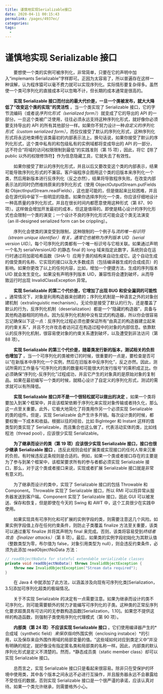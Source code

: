 ```yaml
---
title: 谨慎地实现Serializable接口
date: 2020-04-11 00:15:43
permalink: /pages/4937ec/
categories:
tags:
  - 
---
```

# 谨慎地实现 Serializable 接口

&emsp;&emsp;要想使一个类的实例可被序列化，非常简单，只要在它的声明中加入“implemants Serializable”字样即可。正因为太容易了，所以普遍存在这样一种误解，认为程序猿可以毫不费力就可以实现序列化。实际情形要复杂得多。虽然使一个类可序列化的直接成本可以忽略不计，但长期的成本通常是很高的。

&emsp;&emsp;**实现 Serializable 接口而付出的最大代价是，一旦一个类被发布，就大大降低了“改变这个类的实现”的灵活性** 。当一个类实现了 Serializable 接口，它的字节流编码（或者说*序列化形式（serialized form）*）就变成了它的导出的 API 的一部分。一旦这个类被广泛使用，往往必须永远支持这种序列化形式，就好像你必须要支持导出的 API 的所有其他部分一样。如果你不努力设计一种*自定义的序列化形式（custom serialized form）*，而仅仅接受了默认的序列化形式，这种序列化形式将永远地束缚在该类最初的内部表示法上。换句话说，如果你接受了默认的序列化形式，这个类中私有的和包级私有的实例域都将变成导出的 API 的一部分，这不符合“将域的访问权限限制到最低”的实践准则（第 15 项），因此，将它【除了 public 以外的权限修饰符】作为信息隐藏工具，它就失去了有效性。

&emsp;&emsp;如果你接受了默认的序列化形式，并且以后又要改变这个类的内部表示，结果可能导致序列化形式的不兼容。客户端程序企图用这个类的旧版本来序列化一个类，然后用新版本进行反序列化（反之亦然），结果将导致程序失败。在改变内部表示法的同时仍然维持原来的序列化形式（使用 ObjectOutputStream.putFields 和 ObjectInputStream.readFields），这也是可能的，但是做起来比较困难，并且会在源代码中留下一些明显的隐患。如果你选择序列化一个类，你应该仔细地设计一种高质量的序列化形式，并且在很长时间内都愿意使用这种形式（第 87、90 项）。这样做会增加开发最初的成本，但这是值得的。即使是精心设计的序列化形式也会限制一个类的演变；一个设计不良的序列化形式可能会这个类无法演变（an ill-designed serialized form can be crippling）。

&emsp;&emsp;序列化会使类的演变受到限制，这种限制的一个例子与*流的唯一标识符（stream unique identifier）*有关，通常它也被称为*序列版本 UID（serial version UID）*。每个可序列化的类都有一个唯一标识号与它相关联。如果通过声明一个名为 serialVersionUID 的静态 final 的 long 域来指定此数字，系统则会在运行时通过将加密哈希函数（SHA-1）应用于类的结构来自动生成它。这个自动生成的值受类的名称、它实现的接口以及大多数成员（包括编译器生成的合成成员）的影响。如果你更改了以上的任何内容，比如，增加一个便捷方法，生成的序列版本 UID 就会发生变化。如果没有声明序列版本 UID，兼容性将会遭到破坏，从而导致运行时出现 InvalidClassException 异常。

&emsp;&emsp;**实现 Serializable 的第二个代价是，它增加了出现 BUG 和安全漏洞的可能性** 。通常情况下，对象是利用构造器来创建的；序列化机制是一种语言之外的对象创建机制（extralinguistic mechanism）。无论你是接受了默认的行为，还是覆盖了默认的行为，反序列化机制（deserialization）都是一个“隐藏的构造器”，具备与其他构造器相同的特点。因为反序列化机制中没有显式的构造器，所以你会很容易忘记确保以下这一点：反序列化过程必须也要保证所有“由真正的构造器建立起来的约束关系”，并且不允许攻击者访问正在构造过程中的对象的内部信息。依靠默认的反序列化机制，很容易使对象的约束关系遭到破坏，以及遭受到非法访问（第 88 项）。

&emsp;&emsp;**实现 Serializable 的第三个代价是，随着类发行新的版本，测试相关的负担也增加了** 。当一个可序列化的类被修订的时候，很重要的一点是，要检查是否可以“在新版本中序列化一个实例，然后在旧版本中反序列化”，反之亦然。因此，测试所需的工作量与“可序列化的类的数量和可能很大的发行版号”的乘积成正比。你必须确保“序列化-反序列化”过程成功，并且它产生的对象真的是原始对象的复制品。如果在最初编写一个类的时候，就精心设计了自定义的序列化形式，测试的需求就可以有所降低。

&emsp;&emsp;**实现 Serializable 接口并不是一个很轻松就可以做出的决定** 。如果一个类将要加入到某个框架中，并且该框架依赖于序列化来实现对象传输或者持久化，那么这一点至关重要。此外，它极大地简化了将类用作另一个必须实现 Serializable 的类的组件。但是，实现 Serializable 会产生许多开销。每次设计类的时候，都要权衡一下成本和收益。根据以往的经验，比如 BigInteger 和 Instant 这样的值类型的类实现了 Serializable，而且集合也这么做了。代表活动实体的类，比如线程池（thread pool），应该很少实现 Serializable。

&emsp;&emsp;**为了继承而设计的类（第 19 项）应该很少实现 Serializable 接口，接口也很少继承 Serializable 接口** 。违反此规则会给扩展类或实现接口的任何人带来沉重的负担。有时候违反这条规则是合适的。例如，如果一个类或者接口存在的主要是为了参与到某个框架中，该框架要求所有的参与者都必须实现 Serializable 接口，那么，对于这个类或者接口来说，实现或者扩展 Serializable 接口就是非常有意义的。

&emsp;&emsp;为了继承而设计的类中，实现了 Serializable 接口的包括 Throwable 和 Component。Throwable 实现了 Serializable 接口，所以 RMI 可以将异常从服务器发送到客户端。Component 实现了 Serializable 接口，因此 GUI 可以被发送、保存和恢复，但是即使在今天的 Swing 和 AWT 中，这个工具很少在实践中使用。

&emsp;&emsp;如果实现具有可序列化和可扩展的实例字段的类，则需要注意这几个风险。如果实例字段值上存在任何约束条件，则防止子类覆盖 finalize 方法至关重要，该类可以通过重写 finalize 并将其声明为 final 来完成。否则，该类将容易受到*终结者攻击（finalizer attacks）*（第 8 项）。最后，如果类的实例字段初始化为其默认值（整数类型为零，布尔值为 false，对象引用类型为 null），则会违反约束条件，必须为此添加 readObjectNoData 方法：

```java
// readObjectNoData for stateful extendable serializable classes
private void readObjectNoData() throws InvalidObjectException {
    throw new InvalidObjectException("Stream data required");
}
```

&emsp;&emsp;在 Java 4 中就添加了此方法，以涵盖涉及向现有可序列化类\[Serialization，3.5\]添加可序列化超类的极端情况。

&emsp;&emsp;关于不实现 Serializable 的决定有一点需要注意。如果为继承而设计的类不可序列化，则可能需要额外的努力才能编写可序列化的子类。这种类的正常反序列化要求超类具有可访问的无参数构造函数\[Serialization，1.10\]。如果您不提供这样的构造函数，则强制子类使用序列化代理模式（第 90 项）。

&emsp;&emsp;**内部类（第 24 项）不应该实现 Serializable 接口** 。它们使用编译器产生的*合成域（synthetic field）*来保存指向*外围实例（enclosing instabce）*的引用，以及保存来自外围作用域的局部变量的值。“这些域如何对应到类定义中”并没有明确的规定，就好像没有指定匿名类和局部类的名称一样。因此，内部类的默认序列化形式是定义不清楚的。然而，\*静态成员类（static member class）却可以实现 Serializable 接口。

&emsp;&emsp;总而言之，实现 Serializable 接口只是看起来很容易。除非只在受保护的环境中使用类，其中各个版本之间永远不必进行互操作，并且服务器永远不会暴露给不受信任的数据，否则实现 Serializable 接口是一个很严谨的承诺，应该认真对待。如果一个类允许继承，则需要格外小心。

